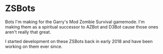 # ZSBots
Bots I'm making for the Garry's Mod Zombie Survival gamemode.
I'm making them as a spiritual successor to AZBot and D3Bot cause those ones aren't really that great.

I started development on these ZSBots back in early 2018 and have been working on them ever since.

